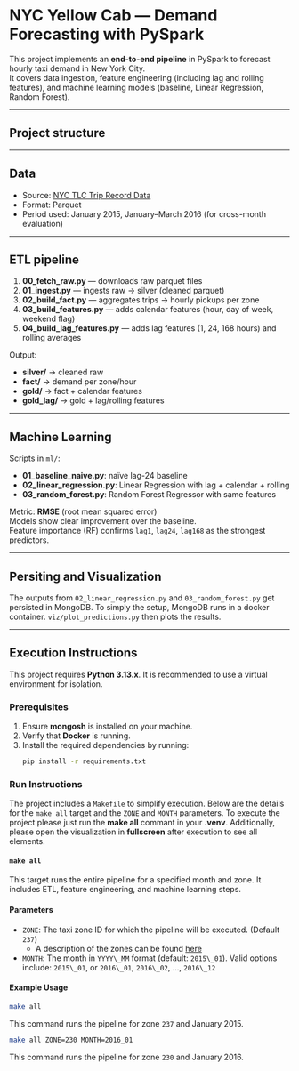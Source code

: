 # NYC Yellow Cab — Demand Forecasting with PySpark

This project implements an **end-to-end pipeline** in PySpark to forecast hourly taxi demand in New York City.  
It covers data ingestion, feature engineering (including lag and rolling features), and machine learning models (baseline, Linear Regression, Random Forest).  

---

## Project structure

---

## Data
- Source: [NYC TLC Trip Record Data](https://www.nyc.gov/assets/tlc/pages/about/tlc-trip-record-data.page)  
- Format: Parquet  
- Period used: January 2015, January–March 2016 (for cross-month evaluation)  

---

## ETL pipeline
1. **00_fetch_raw.py** — downloads raw parquet files  
2. **01_ingest.py** — ingests raw → silver (cleaned parquet)  
3. **02_build_fact.py** — aggregates trips → hourly pickups per zone  
4. **03_build_features.py** — adds calendar features (hour, day of week, weekend flag)  
5. **04_build_lag_features.py** — adds lag features (1, 24, 168 hours) and rolling averages  

Output:  
- **silver/** → cleaned raw  
- **fact/** → demand per zone/hour  
- **gold/** → fact + calendar features  
- **gold_lag/** → gold + lag/rolling features  

---

## Machine Learning
Scripts in `ml/`:

- **01_baseline_naive.py**: naïve lag-24 baseline  
- **02_linear_regression.py**: Linear Regression with lag + calendar + rolling  
- **03_random_forest.py**: Random Forest Regressor with same features  

Metric: **RMSE** (root mean squared error)  
Models show clear improvement over the baseline.  
Feature importance (RF) confirms `lag1`, `lag24`, `lag168` as the strongest predictors.

---

## Persiting and Visualization
The outputs from `02_linear_regression.py` and `03_random_forest.py` get persisted in MongoDB. To simply the setup, MongoDB runs in a docker container. `viz/plot_predictions.py` then plots the results. 

---
## Execution Instructions

This project requires **Python 3.13.x**. It is recommended to use a virtual environment for isolation.  

### Prerequisites
1. Ensure **mongosh** is installed on your machine.  
2. Verify that **Docker** is running.  
3. Install the required dependencies by running:  
    ```bash
    pip install -r requirements.txt
    ```

### Run Instructions

The project includes a `Makefile` to simplify execution. Below are the details for the `make all` target and the `ZONE` and `MONTH` parameters. 
To execute the project please just run the **make all** commant in your **.venv**. Additionally, please open the visualization in **fullscreen** after execution to see all elements. 

#### `make all`
This target runs the entire pipeline for a specified month and zone. It includes ETL, feature engineering, and machine learning steps.

#### Parameters
- `ZONE`: The taxi zone ID for which the pipeline will be executed. (Default `237`)
    - A description of the zones can be found [here](https://d37ci6vzurychx.cloudfront.net/misc/taxi_zone_lookup.csv)
- `MONTH`: The month in `YYYY\_MM` format (default: `2015\_01`).  Valid options include: `2015\_01`, or `2016\_01`, `2016\_02`, ...,  `2016\_12`

#### Example Usage
```bash
make all
```
This command runs the pipeline for zone `237` and January 2015.
```bash
make all ZONE=230 MONTH=2016_01
```
This command runs the pipeline for zone `230` and January 2016.
